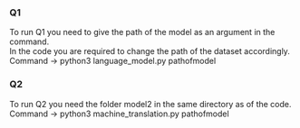 ### Q1
To run Q1 you need to give the path of the model as an argument in the command.  
In the code you are required to change the path of the dataset accordingly.  
Command -> 
python3 language_model.py pathofmodel  

### Q2
To run Q2 you need the folder model2 in the same directory as of the code.  
Command -> 
python3 machine_translation.py pathofmodel 